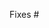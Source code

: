 <!--
Thank you for submitting a pull request!

Here's a checklist you might find useful.
[ ] There is an associated issue that is labelled
  'Bug' or 'help wanted' or is in the Community milestone
[ ] Code is up-to-date with the `master` branch
[ ] You've successfully run `npm test` locally
[ ] There are new or updated unit tests validating the change

Refer to CONTRIBUTING.MD for more details.
  https://github.com/tslovers/std.ts/blob/master/CONTRIBUTING.md
-->

Fixes #
